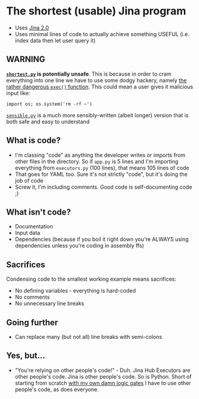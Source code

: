 # The shortest (usable) Jina program

- Uses [Jina 2.0](https://github.com/jina-ai/jina/)
- Uses minimal lines of code to actually achieve something USEFUL (i.e. index data then let user query it)

## WARNING

**[`shortest.py`](./shortest.py) is potentially unsafe**. This is because in order to cram everything into one line we have to use some dodgy hackery, namely [the rather dangerous `exec()` function](https://blog.finxter.com/python-exec/). This could mean a user gives it malicious input like:

```
import os; os.system('rm -rf ~')
```

[`sensible.py`](./sensible.py) is a much more sensibly-written (albeit longer) version that is both safe and easy to understand

## What is code?

- I'm classing "code" as anything the developer writes or imports from other files in the directory. So if `app.py` is 5 lines and I'm importing everything from `executors.py` (100 lines), that means 105 lines of code
- That goes for YAML too. Sure it's not strictly "code", but it's doing the job of code
- Screw it, I'm including comments. Good code is self-documenting code ;)

## What isn't code?

- Documentation
- Input data
- Dependencies (because if you boil it right down you're ALWAYS using dependencies unless you're coding in assembly ffs)

## Sacrifices

Condensing code to the smallest working example means sacrifices:

- No defining variables - everything is hard-coded
- No comments
- No unnecessary line breaks

## Going further

- Can replace many (but not all) line breaks with semi-colons

## Yes, but...

- "You're relying on other people's code!" - Duh. Jina Hub Executors are other people's code. Jina is other people's code. So is Python. Short of starting from scratch [with my own damn logic gates](https://www.nand2tetris.org/) I have to use other people's code, as does everyone.
